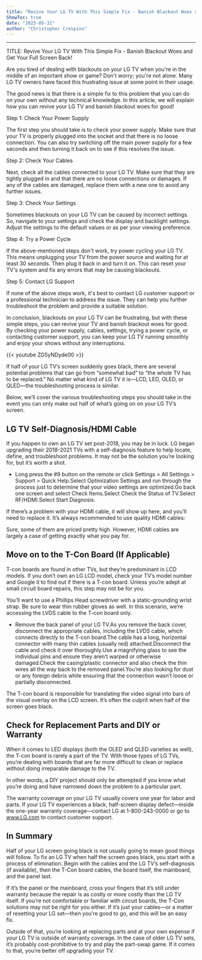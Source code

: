 ```yaml
---
title: "Revive Your LG TV With This Simple Fix - Banish Blackout Woes and Get Your Full Screen Back!"
ShowToc: true 
date: "2023-05-31"
author: "Christopher Crespino"
---
```

*****
TITLE: Revive Your LG TV With This Simple Fix - Banish Blackout Woes and Get Your Full Screen Back!

Are you tired of dealing with blackouts on your LG TV when you're in the middle of an important show or game? Don't worry; you're not alone. Many LG TV owners have faced this frustrating issue at some point in their usage.

The good news is that there is a simple fix to this problem that you can do on your own without any technical knowledge. In this article, we will explain how you can revive your LG TV and banish blackout woes for good!

Step 1: Check Your Power Supply

The first step you should take is to check your power supply. Make sure that your TV is properly plugged into the socket and that there is no loose connection. You can also try switching off the main power supply for a few seconds and then turning it back on to see if this resolves the issue.

Step 2: Check Your Cables

Next, check all the cables connected to your LG TV. Make sure that they are tightly plugged in and that there are no loose connections or damages. If any of the cables are damaged, replace them with a new one to avoid any further issues.

Step 3: Check Your Settings

Sometimes blackouts on your LG TV can be caused by incorrect settings. So, navigate to your settings and check the display and backlight settings. Adjust the settings to the default values or as per your viewing preference.

Step 4: Try a Power Cycle

If the above-mentioned steps don't work, try power cycling your LG TV. This means unplugging your TV from the power source and waiting for at least 30 seconds. Then plug it back in and turn it on. This can reset your TV's system and fix any errors that may be causing blackouts.

Step 5: Contact LG Support

If none of the above steps work, it's best to contact LG customer support or a professional technician to address the issue. They can help you further troubleshoot the problem and provide a suitable solution.

In conclusion, blackouts on your LG TV can be frustrating, but with these simple steps, you can revive your TV and banish blackout woes for good. By checking your power supply, cables, settings, trying a power cycle, or contacting customer support, you can keep your LG TV running smoothly and enjoy your shows without any interruptions.

{{< youtube ZG5yNDyde00 >}} 



If half of your LG TV’s screen suddenly goes black, there are several potential problems that can go from “somewhat bad” to “the whole TV has to be replaced.” No matter what kind of LG TV it is—LCD, LED, OLED, or QLED—the troubleshooting process is similar.
 
Below, we’ll cover the various troubleshooting steps you should take in the event you can only make out half of what’s going on on your LG TV’s screen.
 
## LG TV Self-Diagnosis/HDMI Cable
 
If you happen to own an LG TV set post-2018, you may be in luck. LG began upgrading their 2018-2021 TVs with a self-diagnosis feature to help locate, define, and troubleshoot problems. It may not be the solution you’re looking for, but it’s worth a shot.
 
- Long press the #9 button on the remote or click Settings > All Settings > Support > Quick Help.Select Optimization Settings and run through the process just to determine that your video settings are optimized.Go back one screen and select Check Items.Select Check the Status of TV.Select RF/HDMI.Select Start Diagnosis.

 
If there’s a problem with your HDMI cable, it will show up here, and you’ll need to replace it. It’s always recommended to use quality HDMI cables:
 
Sure, some of them are priced pretty high. However, HDMI cables are largely a case of getting exactly what you pay for.
 
## Move on to the T-Con Board (If Applicable)
 
T-con boards are found in other TVs, but they’re predominant in LCD models. If you don’t own an LG LCD model, check your TV’s model number and Google it to find out if there is a T-con board. Unless you’re adept at small circuit board repairs, this step may not be for you.
 
You’ll want to use a Phillips Head screwdriver with a static-grounding wrist strap. Be sure to wear thin rubber gloves as well. In this scenario, we’re accessing the LVDS cable to the T-con board only.
 
- Remove the back panel of your LG TV.As you remove the back cover, disconnect the appropriate cables, including the LVDS cable, which connects directly to the T-con board.The cable has a long, horizontal connector with many thin cables (usually red) attached.Disconnect the cable and check it over thoroughly.Use a magnifying glass to see the individual pins and ensure they aren’t warped or otherwise damaged.Check the casing/plastic connector and also check the thin wires all the way back to the removed panel.You’re also looking for dust or any foreign debris while ensuring that the connection wasn’t loose or partially disconnected.

 
The T-con board is responsible for translating the video signal into bars of the visual overlay on the LCD screen. It’s often the culprit when half of the screen goes black.
 
## Check for Replacement Parts and DIY or Warranty
 
When it comes to LED displays (both the OLED and QLED varieties as well), the T-con board is rarely a part of the TV. With those types of LG TVs, you’re dealing with boards that are far more difficult to clean or replace without doing irreparable damage to the TV.
 
In other words, a DIY project should only be attempted if you know what you’re doing and have narrowed down the problem to a particular part.
 
The warranty coverage on your LG TV usually covers one year for labor and parts. If your LG TV experiences a black, half-screen display defect—inside the one-year warranty coverage—contact LG at 1-800-243-0000 or go to www.LG.com to contact customer support.
 
## In Summary
 
Half of your LG screen going black is not usually going to mean good things will follow. To fix an LG TV when half the screen goes black, you start with a process of elimination. Begin with the cables and the LG TV’s self-diagnosis (if available), then the T-Con board cables, the board itself, the mainboard, and the panel last.
 
If it’s the panel or the mainboard, cross your fingers that it’s still under warranty because the repair is as costly or more costly than the LG TV itself. If you’re not comfortable or familiar with circuit boards, the T-Con solutions may not be right for you either. If it’s just your cables—or a matter of resetting your LG set—then you’re good to go, and this will be an easy fix.
 
Outside of that, you’re looking at replacing parts and at your own expense if your LG TV is outside of warranty coverage. In the case of older LG TV sets, it’s probably cost-prohibitive to try and play the part-swap game. If it comes to that, you’re better off upgrading your TV.




